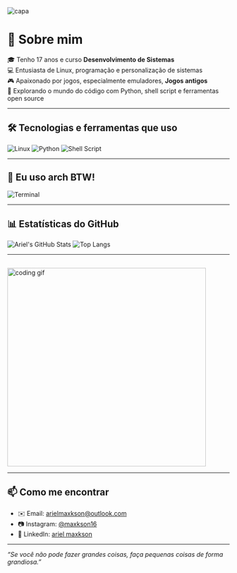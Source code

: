 <img src="https://capsule-render.vercel.app/api?type=waving&color=0F2027,203A43,2C5364&height=180&section=header&text=Olá,%20eu%20sou%20o%20Ariel!&fontSize=30&fontColor=ffffff&animation=fadeIn" alt="capa"/>

# 👋 Sobre mim

🎓 Tenho 17 anos e curso **Desenvolvimento de Sistemas**  
💻 Entusiasta de Linux, programação e personalização de sistemas  
🎮 Apaixonado por jogos, especialmente emuladores, **Jogos antigos**  
🚀 Explorando o mundo do código com Python, shell script e ferramentas open source

---

## 🛠️ Tecnologias e ferramentas que uso
![Linux](https://img.shields.io/badge/Linux-FCC624?style=flat&logo=linux&logoColor=black)
![Python](https://img.shields.io/badge/Python-3776AB?style=flat&logo=python&logoColor=white)
![Shell Script](https://img.shields.io/badge/Shell_Script-121011?style=flat&logo=gnu-bash&logoColor=white)

---

## 🐧 Eu uso arch BTW!
![Terminal](https://i.imgur.com/okm6XX8.png)

---

## 📊 Estatísticas do GitHub

![Ariel's GitHub Stats](https://github-readme-stats.vercel.app/api?username=ArielM08&show_icons=true&theme=tokyonight)
![Top Langs](https://github-readme-stats.vercel.app/api/top-langs/?username=ArielM08&layout=compact&theme=tokyonight)

---

##

<img src="https://i.pinimg.com/originals/22/e4/94/22e49430a9a271ca1eaef7ea89ddd858.gif" width="450" alt="coding gif"/>

---

## 📫 Como me encontrar
- ✉️ Email: arielmaxkson@outlook.com
- 📷 Instagram: [@maxkson16](https://instagram.com/maxkson16)
- 🧠 LinkedIn: [ariel maxkson](https://linkedin.com/in/ariel-maxkson-b8a717364)

---

_“Se você não pode fazer grandes coisas, faça pequenas coisas de forma grandiosa.”_


<!--
**ArielM08/ArielM08** is a ✨ _special_ ✨ repository because its `README.md` (this file) appears on your GitHub profile.

Here are some ideas to get you started:

- 🔭 I’m currently working on ...
- 🌱 I’m currently learning ...
- 👯 I’m looking to collaborate on ...
- 🤔 I’m looking for help with ...
- 💬 Ask me about ...
- 📫 How to reach me: ...
- 😄 Pronouns: ...
- ⚡ Fun fact: ...
-->
